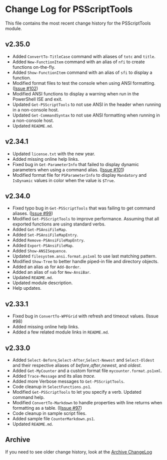 # Change Log for PSScriptTools

This file contains the most recent change history for the PSScriptTools module.

## v2.35.0

+ Added `ConvertTo-TitleCase` command with aliases of `totc` and `title`.
+ Added `New-FunctionItem` command with an alias of `nfi` to create functions on-the-fly.
+ Added `Show-FunctionItem` command with an alias of `sfi` to display a function.
+ Modified format files to test the console when using ANSI formatting. ([Issue #102](https://github.com/jdhitsolutions/PSScriptTools/issues/102))
+ Modified ANSI functions to display a warning when run in the PowerShell ISE and exit.
+ Updated `Get-PSScriptTools` to not use ANSI in the header when running in a non-console host.
+ Updated `Get-CommandSyntax` to not use ANSI formatting when running in a non-console host.
+ Updated `README.md`.

## v2.34.1

+ Updated `license.txt` with the new year.
+ Added missing online help links.
+ Fixed bug in `Get-ParameterInfo` that failed to display dynamic parameters when using a command alias. ([Issue #101](https://github.com/jdhitsolutions/PSScriptTools/issues/101))
+ Modified format file for `PSParameterInfo` to display `Mandatory` and `IsDynamic` values in color when the value is `$True`.

## v2.34.0

+ Fixed typo bug in `Get-PSScriptTools` that was failing to get command aliases. ([Issue #99](https://github.com/jdhitsolutions/PSScriptTools/issues/99))
+ Modified `Get-PSScriptTools` to improve performance. Assuming that all exported functions are using standard verbs.
+ Added `Get-PSAnsiFileMap`.
+ Added `Set-PSAnsiFileMapEntry`.
+ Added `Remove-PSAnsiFileMapEntry`.
+ Added `Export-PSAnsiFileMap`.
+ Added `Show-ANSISequence`.
+ Updated `filesystem.ansi.format.ps1xml` to use last matching pattern.
+ Modified `Show-Tree` to better handle piped-in file and directory objects.
+ Added an alias `ab` for `Add-Border`.
+ Added an alias of `nab` for `New-AnsiBar`.
+ Updated `README.md`.
+ Updated module description.
+ Help updates.

## v2.33.1

+ Fixed bug in `ConvertTo-WPFGrid` with refresh and timeout values. (Issue #98)
+ Added missing online help links.
+ Added a few related module links in `README.md`.

## v2.33.0

+ Added `Select-Before`,`Select-After`,`Select-Newest` and `Select-Oldest` and their respective aliases of *before*,*after*,*newest*, and *oldest*.
+ Added `Get-MyCounter` and a custom format file `mycounter.format.ps1xml`.
+ Added `Trace-Message` and its alias *trace*.
+ Added more Verbose messages to `Get-PSScriptTools`.
+ Code cleanup in `SelectFunctions.ps1`.
+ Modified `Get-PSScriptTools` to let you specify a verb. Updated command help.
+ Modified `ConvertTo-Markdown` to handle properties with line returns when formatting as a table. (I[Issue #97](https://github.com/jdhitsolutions/PSScriptTools/issues/97))
+ Code cleanup in sample script files.
+ Added sample file `CounterMarkdown.ps1`.
+ Updated `README.md`.

## Archive

If you need to see older change history, look at the [Archive ChangeLog](https://github.com/jdhitsolutions/PSScriptTools/blob/master/Archive-ChangeLog.md)
